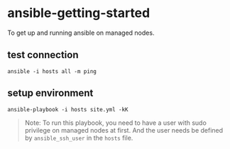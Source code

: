 # ansible-getting-started
To get up and running ansible on managed nodes.

## test connection
```
ansible -i hosts all -m ping
```

## setup environment
```
ansible-playbook -i hosts site.yml -kK
```

> Note: To run this playbook, you need to have a user with sudo privilege on managed nodes at first. And the user needs be defined by `ansible_ssh_user` in the `hosts` file. 

